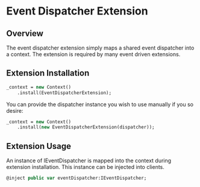 # Event Dispatcher Extension

## Overview

The event dispatcher extension simply maps a shared event dispatcher into a context. The extension is required by many event driven extensions.

## Extension Installation

```haxe
_context = new Context()
    .install(EventDispatcherExtension);
```

You can provide the dispatcher instance you wish to use manually if you so desire:

```haxe
_context = new Context()
    .install(new EventDispatcherExtension(dispatcher));
```

## Extension Usage

An instance of IEventDispatcher is mapped into the context during extension installation. This instance can be injected into clients.

```haxe
@inject public var eventDispatcher:IEventDispatcher;
```
